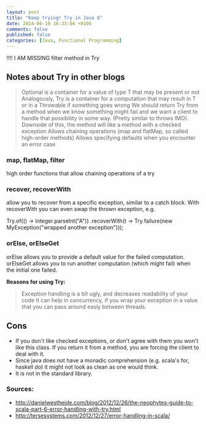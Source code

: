 ```yaml
---
layout: post
title: "Keep trying! Try in Java 8"
date: 2014-06-10 16:33:04 +0100
comments: false
published: false
categories: [Java, Functional Programming]
---
```


!!!! I AM MISSING filter method in Try

## Notes about Try in other blogs
> Optional<T> is a container for a value of type T that may be present or not
> Analogously, Try<T> is a container for a computation that may result in T or in a Throwable if something goes wrong
> We should return Try<T> from a method when we know something might fail and we want a client to handle that possibility in some way. (Pretty similar to throws IMO). Downside of this, the method will like a method with a checked exception
> Allows chaining operations (map and flatMap, so called high-order methods)
> Allows specifying defaults when you encounter an error case

### map, flatMap, filter
high order functions that allow chaining operations of a try

### recover, recoverWith
allow you to recover from a specific exception, similar to a catch block. With recoverWith you can even swap the thrown exception, e.g.

Try.of(() -> Integer.parseInt("A"))
   .recoverWith(t -> Try.failure(new MyException("wrapped another exception")));

### orElse, orElseGet
orElse allows you to provide a default value for the failed computation. orElseGet allows you to run another computation (which might fail) when the initial one failed.

**Reasons for using Try:**
> Exception handling is a bit ugly, and decreases readability of your code
> It can help in concurrency, if you wrap your exception in a value that you can pass around easly between threads.

## Cons
- If you don't like checked exceptions, or don't agree with them you won't like this class. If you return it from a method, you are forcing the client to deal with it.
- Since java does not have a monadic comprehension (e.g. scala's for, haskell do) it might not look as clean as one would think.
- It is not in the standard library.

### Sources:
- http://danielwestheide.com/blog/2012/12/26/the-neophytes-guide-to-scala-part-6-error-handling-with-try.html
- http://tersesystems.com/2012/12/27/error-handling-in-scala/
